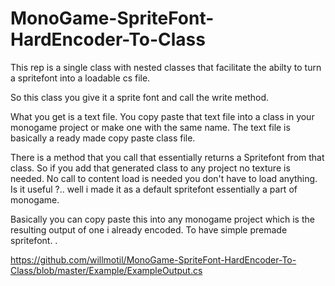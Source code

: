 # MonoGame-SpriteFont-HardEncoder-To-Class
This rep is a single class with nested classes that facilitate the abilty to turn a spritefont into a loadable cs file.

So this class you give it a sprite font and call the write method.

What you get is a text file.
You copy paste that text file into a class in your monogame project or make one with the same name.
The text file is basically a ready made copy paste class file.

There is a method that you call that essentially returns a Spritefont from that class.
So if you add that generated class to any project no texture is needed.
No call to content load is needed you don't have to load anything.
Is it useful ?.. well i made it as a default spritefont essentially a part of monogame.

Basically you can copy paste this into any monogame project which is the resulting output of one i already encoded.
To have simple premade spritefont.
.

https://github.com/willmotil/MonoGame-SpriteFont-HardEncoder-To-Class/blob/master/Example/ExampleOutput.cs
